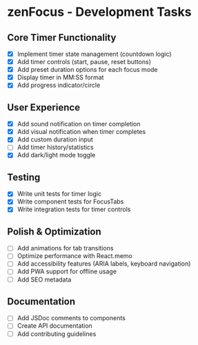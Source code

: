 # zenFocus - Development Tasks

## Core Timer Functionality
- [x] Implement timer state management (countdown logic)
- [x] Add timer controls (start, pause, reset buttons)
- [x] Add preset duration options for each focus mode
- [x] Display timer in MM:SS format
- [x] Add progress indicator/circle

## User Experience
- [x] Add sound notification on timer completion
- [x] Add visual notification when timer completes
- [x] Add custom duration input
- [ ] Add timer history/statistics
- [x] Add dark/light mode toggle

## Testing
- [x] Write unit tests for timer logic
- [x] Write component tests for FocusTabs
- [x] Write integration tests for timer controls

## Polish & Optimization
- [ ] Add animations for tab transitions
- [ ] Optimize performance with React.memo
- [ ] Add accessibility features (ARIA labels, keyboard navigation)
- [ ] Add PWA support for offline usage
- [ ] Add SEO metadata

## Documentation
- [ ] Add JSDoc comments to components
- [ ] Create API documentation
- [ ] Add contributing guidelines

